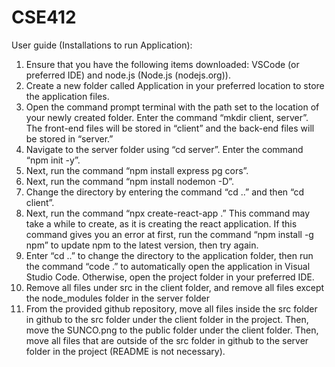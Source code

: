 # CSE412
User guide (Installations to run Application):
1. Ensure that you have the following items downloaded: VSCode (or preferred IDE) and node.js (Node.js (nodejs.org)).
2. Create a new folder called Application in your preferred location to store the application files.
3. Open the command prompt terminal with the path set to the location of your newly created folder. Enter the command “mkdir client, server”. The front-end files will be stored in “client” and the back-end files will be stored in “server.”  
4. Navigate to the server folder using “cd server”. Enter the command “npm init -y”.
5. Next, run the command “npm install express pg cors”.
6. Next, run the command “npm install nodemon -D”.
7. Change the directory by entering the command “cd ..” and then “cd client”.
8. Next, run the command “npx create-react-app .” This command may take a while to create, as it is creating the react application. If this command gives you an error at first, run the command “npm install -g npm” to update npm to the latest version, then try again.
9. Enter “cd ..” to change the directory to the application folder, then run the command “code .” to automatically open the application in Visual Studio Code. Otherwise, open the project folder in your preferred IDE.
10. Remove all files under src in the client folder, and remove all files except the node_modules folder in the server folder
11. From the provided github repository, move all files inside the src folder in github to the src folder under the client folder in the project. Then, move the SUNCO.png to the public folder under the client folder. Then, move all files that are outside of the src folder in github to the server folder in the project (README is not necessary).
